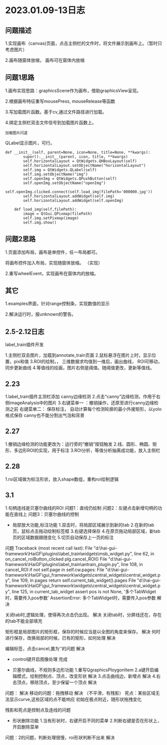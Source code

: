 
# 2023.01.09-13日志

## 问题描述

1.实现画布（canvas)页面，点击主侧栏的文件时，将文件展示到画布上。（暂时只考虑图片）

2.画布随窗体放缩， 画布可在窗体内放缩

## 问题1思路

1.画布实现思路：graphicsScene作为画布，借助graphicsView呈现。

2.根据画布特征重写mousePress, mouseRelease等函数

3.写加载图片函数。基于cv,通过文件路径进行加载。

4.绑定主侧栏双击文件信号到加载图片函数上。

```
加载图片闪退
```



QLabel显示图片，可行。

```
def __init__(self, parent=None, icon=None, title=None, **kwargs):
        super().__init__(parent, icon, title, **kwargs)
        self.horizontalLayout = QtWidgets.QHBoxLayout(self)
        self.horizontalLayout.setObjectName("horizontalLayout")
        self.img = QtWidgets.QLabel(self)
        self.img.setObjectName("img")
        self.openImg = QtWidgets.QPushButton(self)
        self.openImg.setObjectName("openImg")
        self.openImg.clicked.connect(self.load_img(filePath='000000.jpg'))
        self.horizontalLayout.addWidget(self.img)
        self.horizontalLayout.addWidget(self.openImg)

    def load_img(self,filePath):
        image = QtGui.QPixmap(filePath)
        self.img.setPixmap(image)
        self.img.show()

```



## 问题2思路

1.页面添加布局，画布是单控件，任一布局都可。

将画布控件加入布局，实现随窗体放缩。 （实现）

2.重写wheelEvent，实现画布在窗体内的放缩。



## 其它

1.examples界面，针对range控制条，实现数值的显示

2.解决运行时，报unknown的警告。

## 2.5-2.12日志
label_train插件开发

1.主侧栏双击图片，加载到annotate_train页面
2.鼠标悬浮在图片上时，显示位置，pix和值
3.ROI的绘制，， 三维数据求均值到一维后，画出曲线， ROI可移动，同步更新曲线
4.等值线的绘画，图片右侧是阈值。随阈值更改，更新等值线。

## 2.23
1.label_train插件主测栏添加   canny边缘检测
2.点击“canny”边缘检测，作用于右侧imageAnalysis中的图片
3.右键菜单一 ：撤销操作，还原至进行canny边缘检测之前
  右键菜单二： 保存标注， 自动计算每个检测轮廓的最小外接矩形，以yolo格式保存
canny也不能分割出气泡和背景

## 2.27
1.撤销边缘检测的功能更改为：运行旁的“撤销”按钮触发
2.线、圆形、椭圆、矩形、多边形ROI的实现，用于标注
3.ROI分析，等值分析抽离成功能，放入主侧栏

## 2.28
1.roi区域做为标注形状，放入shape数组，重构roi绘制逻辑

## 3.1
1.句柄连线是贝塞尔曲线的ROI
问题1：直线仍绘制
问题2：左键点击新增句柄的功能在直线上
问题3：贝塞尔曲线的控制

* 局部放大功能,标注功能
1.双击时，将局部区域展示到新的tab
2.在新的tab页，鼠标点击拖动绘制标签框
3.右键选择保存
4.在原页拖动局部区域，新tab页的区域数据跟随变化
5.切页自动保存上一页的标注

问题
Traceback (most recent call last):
  File "d:\hai-gui-framework\HaiGF\plugins\label_train\widgets\msb_widget.py", line 62, in on_cancel_roiButton_clicked
    plg.cancel_ROI()
  File "d:\hai-gui-framework\HaiGF\plugins\label_train\antrain_plugin.py", line 108, in cancel_ROI
    if not self.page in self.cw.pages:
  File "d:\hai-gui-framework\HaiGF\gui_framework\widgets\central_widgets\central_widget.py", line 109, in pages
    return self.current_tab_widget().pages
  File "d:\hai-gui-framework\HaiGF\gui_framework\widgets\central_widgets\central_widget.py", line 125, in current_tab_widget
    assert pos is not None, '多个TabWidget时，需要传入pos参数'
AssertionError: 多个TabWidget时，需要传入pos参数             解决

关闭tab时,逻辑处理，使得再次点击仍出现。                      解决
关闭tab时，分屏线还在，存在的tab不能全部填充

矩形框是局部图片的矩形框，保存的时候应当是以全图的角度来保存。 解决
何时进行保存，改换局部的时候，已有的矩形，如何处理            解决

编辑标签，点击cancel,置为‘'的问题                          解决

* control键开启图像处理
完成

* 贝塞尔曲线，不规则多边形功能
1.重写QgraphicsPloygonItem
2.a键开启编辑模式，绘制控制点、顶点，改变形状               解决
3.点击曲线边，新增点                                      解决
4.右击顶点，移除顶点，至少保留一个顶点                      解决

问题：                                                   解决
移动的问题：拖拽移动 解决 （不平滑，有残影）
死点：某些区域无法显示curve,这些区域的点不能响应
初始在极点附近，随形状拖拽变化

残影和死点是控制点及连线的问题

* 形状删除功能
1.当有形状时，右键开启不同的菜单
2.判断右键是否在形状上，开启删除菜单

问题：2的问题，判断处理很慢，roi形状判断不出来             解决
